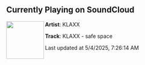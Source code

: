 ## Currently Playing on SoundCloud

[<img align="left" width="100" src="https://i1.sndcdn.com/artworks-S9bNE8zTZ1IJbGwb-K6CgQw-t500x500.png">](https://soundcloud.com/bitbird/klaxx-safe-space)

**Artist**: KLAXX 

**Track**: KLAXX - safe space

Last updated at 5/4/2025, 7:26:14 AM
